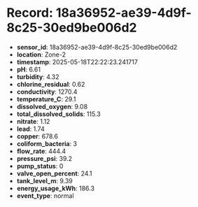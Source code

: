 # Record: 18a36952-ae39-4d9f-8c25-30ed9be006d2

- **sensor_id**: 18a36952-ae39-4d9f-8c25-30ed9be006d2
- **location**: Zone-2
- **timestamp**: 2025-05-18T22:22:23.241717
- **pH**: 6.61
- **turbidity**: 4.32
- **chlorine_residual**: 0.62
- **conductivity**: 1270.4
- **temperature_C**: 29.1
- **dissolved_oxygen**: 9.08
- **total_dissolved_solids**: 115.3
- **nitrate**: 1.12
- **lead**: 1.74
- **copper**: 678.6
- **coliform_bacteria**: 3
- **flow_rate**: 444.4
- **pressure_psi**: 39.2
- **pump_status**: 0
- **valve_open_percent**: 24.1
- **tank_level_m**: 9.39
- **energy_usage_kWh**: 186.3
- **event_type**: normal